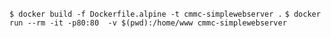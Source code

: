 `$ docker build -f Dockerfile.alpine -t cmmc-simplewebserver .`
`$ docker run --rm -it -p80:80  -v $(pwd):/home/www cmmc-simplewebserver`
